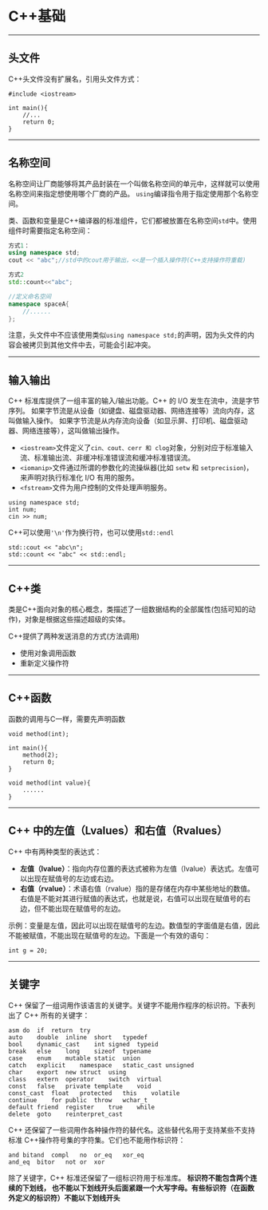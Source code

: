 # C++基础

---
## 头文件

C++头文件没有扩展名，引用头文件方式：

```
#include <iostream>

int main(){
    //...
    return 0;
}
```

---
## 名称空间

名称空间让厂商能够将其产品封装在一个叫做名称空间的单元中，这样就可以使用名称空间来指定想使用哪个厂商的产品。
`using`编译指令用于指定使用那个名称空间。

类、函数和变量是C++编译器的标准组件，它们都被放置在名称空间`std`中。使用组件时需要指定名称空间：

```c++
方式1：
using namespace std;
cout << "abc";//std中的cout用于输出，<<是一个插入操作符(C++支持操作符重载)

方式2
std::count<<"abc";

//定义命名空间
namespace spaceA{
    //......
};
```

注意，头文件中不应该使用类似`using namespace std;`的声明，因为头文件的内容会被拷贝到其他文件中去，可能会引起冲突。


---
## 输入输出

C++ 标准库提供了一组丰富的输入/输出功能。C++ 的 I/O 发生在流中，流是字节序列。
如果字节流是从设备（如键盘、磁盘驱动器、网络连接等）流向内存，这叫做输入操作。
如果字节流是从内存流向设备（如显示屏、打印机、磁盘驱动器、网络连接等），这叫做输出操作。

- `<iostream>`文件定义了` cin、cout、cerr 和 clog `对象，分别对应于标准输入流、标准输出流、非缓冲标准错误流和缓冲标准错误流。
- `<iomanip>`文件通过所谓的参数化的流操纵器(比如 `setw` 和 `setprecision`)，来声明对执行标准化 I/O 有用的服务。
- `<fstream>`文件为用户控制的文件处理声明服务。

```
using namespace std;
int num;
cin >> num;
```

C++可以使用`'\n'`作为换行符，也可以使用`std::endl`
```
std::cout << "abc\n";
std::count << "abc" << std::endl;
```

---
## C++类

类是C++面向对象的核心概念，类描述了一组数据结构的全部属性(包括可知的动作)，对象是根据这些描述超级的实体。

C++提供了两种发送消息的方式(方法调用)

- 使用对象调用函数
- 重新定义操作符

---
## C++函数

函数的调用与C一样，需要先声明函数

```
void method(int);

int main(){
    method(2);
    return 0;
}

void method(int value){
    ......
}
```

---
## C++ 中的左值（Lvalues）和右值（Rvalues）

C++ 中有两种类型的表达式：

- **左值（lvalue）**：指向内存位置的表达式被称为左值（lvalue）表达式。左值可以出现在赋值号的左边或右边。
- **右值（rvalue）**：术语右值（rvalue）指的是存储在内存中某些地址的数值。右值是不能对其进行赋值的表达式，也就是说，右值可以出现在赋值号的右边，但不能出现在赋值号的左边。

示例：变量是左值，因此可以出现在赋值号的左边。数值型的字面值是右值，因此不能被赋值，不能出现在赋值号的左边。下面是一个有效的语句：

```
int g = 20;
```


---
## 关键字


C++ 保留了一组词用作该语言的关键字。关键字不能用作程序的标识符。下表列出了 C++ 所有的关键字：
```
asm	do	if	return	try
auto	double	inline	short	typedef
bool	dynamic_cast	int	signed	typeid
break	else	long	sizeof	typename
case	enum	mutable	static	union
catch	explicit	namespace	static_cast	unsigned
char	export	new	struct	using
class	extern	operator	switch	virtual
const	false	private	template	void
const_cast	float	protected	this	volatile
continue	for	public	throw	wchar_t
default	friend	register	true	while
delete	goto	reinterpret_cast		
```

C++ 还保留了一些词用作各种操作符的替代名。这些替代名用于支持某些不支持标准 C++操作符号集的字符集。它们也不能用作标识符：
```
and	bitand	compl	no	or_eq	xor_eq
and_eq	bitor	not	or	xor	
```

除了关键字，C++ 标准还保留了一组标识符用于标准库。 **标识符不能包含两个连续的下划线，
也不能以下划线开头后面紧跟一个大写字母。有些标识符（在函数外定义的标识符）不能以下划线开头** 